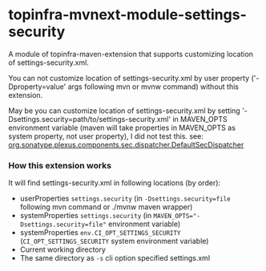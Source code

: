 # topinfra-mvnext-module-settings-security

A module of topinfra-maven-extension that supports customizing location of settings-security.xml.


You can not customize location of settings-security.xml by user property 
('-Dproperty=value' args following mvn or mvnw command) without this extension.


May be you can customize location of settings-security.xml by setting '-Dsettings.security=path/to/settings-security.xml' in MAVEN_OPTS
environment variable (maven will take properties in MAVEN_OPTS as system property, not user property), I did not test this.
see: [org.sonatype.plexus.components.sec.dispatcher.DefaultSecDispatcher](https://github.com/sonatype/plexus-sec-dispatcher/blob/f4cfab63bf5e1d5eb43a8be3fc1332ec1ae0cd43/src/main/java/org/sonatype/plexus/components/sec/dispatcher/DefaultSecDispatcher.java#L198)



### How this extension works

It will find settings-security.xml in following locations (by order):

- userProperties `settings.security` (in `-Dsettings.security=file` following mvn command or ./mvnw maven wrapper)
- systemProperties `settings.security` (in `MAVEN_OPTS="-Dsettings.security=file"` environment variable)
- systemProperties `env.CI_OPT_SETTINGS_SECURITY` (`CI_OPT_SETTINGS_SECURITY` system environment variable)
- Current working directory
- The same directory as `-s` cli option specified settings.xml
